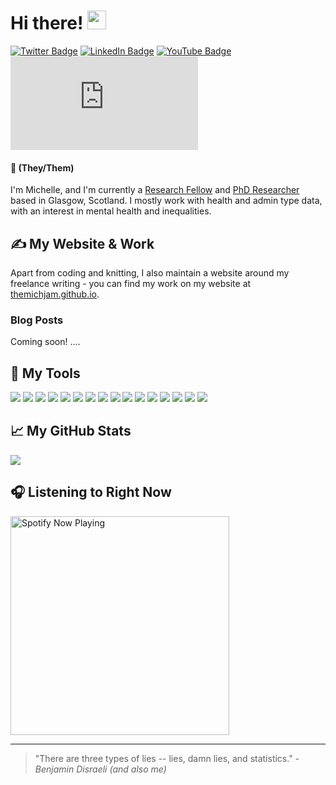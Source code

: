 # Hi there! <img src="https://raw.githubusercontent.com/MartinHeinz/MartinHeinz/master/wave.gif" width="30px">

[![Twitter Badge](https://img.shields.io/badge/>-Twitter-informational?style=flat&logo=twitter&logoColor=white&color=408f77&link=https://twitter.com/themichjam)](https://twitter.com/themichjam)
[![LinkedIn Badge](https://img.shields.io/badge/>-LinkedIn-informational?style=flat&logo=linkedin&logoColor=white&color=408f77&link=https://www.linkedin.com/in/michellekjamieson/)](https://www.linkedin.com/in/michellekjamieson/)
[![YouTube Badge](https://img.shields.io/badge/>-YouTube-informational?style=flat&logo=youtube&logoColor=white&color=408f77&link=https://www.youtube.com/channel/UCA9g_B5hzqVul6LHzAL4NYA/featured)](https://www.youtube.com/channel/UCA9g_B5hzqVul6LHzAL4NYA/featured)
[![Email Badge](https://img.shields.io/badge/>-Email-informational?style=flat&logo=gmail&logoColor=white&color=408f77&link=&link=mailto:rmkjamieson@gmail.com)](mailto:rmkjamieson@gmail.com)


#### &#x1f308; (They/Them)
I'm Michelle, and I'm currently a [Research Fellow](https://www.scadr.ac.uk/about-us/our-people/michelle-k-jamieson) and [PhD Researcher](https://www.gla.ac.uk/schools/socialpolitical/research/pgrstudents/michellejamieson/#researchsummary) based in Glasgow, Scotland. I mostly work with health and admin type data, with an interest in mental health and inequalities.

## &#x270d; My Website & Work

Apart from coding and knitting, I also maintain a website around my freelance writing - you can find my work on my website at [themichjam.github.io](https://themichjam.github.io).

### Blog Posts

Coming soon!
....

## 🔧 My Tools
![](https://img.shields.io/badge/OS-Windows-informational?style=flat&logo=windows&logoColor=white&color=408f77)
![](https://img.shields.io/badge/Editor-Atom-informational?style=flat&logo=atom&logoColor=white&color=408f77)
![](https://img.shields.io/badge/Editor-RStudio-informational?style=flat&logo=rstudio&logoColor=white&color=408f77)
![](https://img.shields.io/badge/Editor-WordPress-informational?style=flat&logo=wordpress&logoColor=white&color=408f77)
![](https://img.shields.io/badge/Editor-GitHubPages-informational?style=flat&logo=githubpages&logoColor=white&color=408f77)
![](https://img.shields.io/badge/Code-R-informational?style=flat&logo=r&logoColor=white&color=408f77)
![](https://img.shields.io/badge/Code-JavaScript-informational?style=flat&logo=javascript&logoColor=white&color=408f77)
![](https://img.shields.io/badge/Code-Python-informational?style=flat&logo=python&logoColor=white&color=408f77)
![](https://img.shields.io/badge/Code-HTML-informational?style=flat&logo=html5&logoColor=white&color=408f77)
![](https://img.shields.io/badge/Code-LaTex-informational?style=flat&logo=latex&logoColor=white&color=408f77)
![](https://img.shields.io/badge/Code-Markdown-informational?style=flat&logo=markdown&logoColor=white&color=408f77)
![](https://img.shields.io/badge/Code-Ruby-informational?style=flat&logo=ruby&logoColor=white&color=408f77)
![](https://img.shields.io/badge/Shell-Git-informational?style=flat&logo=gnu-bash&logoColor=white&color=408f77)
![](https://img.shields.io/badge/Soft-Adobe-informational?style=flat&logo=adobe&logoColor=white&color=408f77)
![](https://img.shields.io/badge/Soft-StackOverflow-informational?style=flat&logo=stackoverflow&logoColor=white&color=408f77)
![](https://img.shields.io/badge/Soft-Vercel-informational?style=flat&logo=vercel&logoColor=white&color=408f77)


## &#x1f4c8; My GitHub Stats

<a href="https://github.com/themichjam/themichjam">
  <img align="center" src="https://github-readme-stats.vercel.app/api?username=themichjam&&theme=gotham&show_icons=true&include_all_commits=true&count_private=true&custom_title=Overall" />
</a>  

## 🎧 Listening to Right Now

[<img src="https://spotify-now-playing-themichjam.vercel.app/api/spotify-playing" alt="Spotify Now Playing" width="350" />](https://open.spotify.com/user/1199189116)



---

> "There are three types of lies -- lies, damn lies, and statistics." - _Benjamin Disraeli (and also me)_



<!-- links to social media icons -->

<!-- icons with padding -->

[1.1]: http://i.imgur.com/tXSoThF.png (twitter icon with padding)
[2.1]: http://i.imgur.com/0o48UoR.png (github icon with padding)

<!-- icons without padding -->

[1.2]: http://i.imgur.com/wWzX9uB.png (twitter icon without padding)
[2.2]: http://i.imgur.com/9I6NRUm.png (github icon without padding)
[3.2]: https://raw.githubusercontent.com/MartinHeinz/MartinHeinz/master/linkedin-3-16.png (LinkedIn icon without padding)


<!-- links to your social media accounts -->

[1]: https://twitter.com/themichjam
[2]: https://github.com/themichjam
[3]: https://www.linkedin.com/in/michelle-k-jamieson/


<!-- Resources -->
<!-- Icons: https://simpleicons.org/ -->
<!-- GitHub Stats: https://github.com/anuraghazra/github-readme-stats -->
<!-- Emojis: https://emojipedia.org/emoji/ -->
<!-- HTML Emojis: https://www.fileformat.info/index.htm -->
<!-- Shields: https://shields.io/ -->
<!-- Awesome GitHub Profile README: https://github.com/abhisheknaiidu/awesome-github-profile-readme -->
